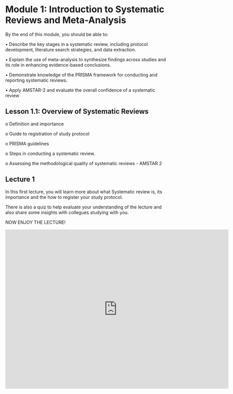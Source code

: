 # Module 1: Introduction to Systematic Reviews and Meta-Analysis 

By the end of this module, you should be able to:

•	Describe the key stages in a systematic review, including protocol development, literature search strategies,
and data extraction.

•	Explain the use of meta-analysis to synthesize findings across studies and its role in enhancing evidence-based conclusions.

•	Demonstrate knowledge of the PRISMA framework for conducting and reporting systematic reviews.

•	Apply AMSTAR-2 and evaluate the overall confidence of a systematic review


##	Lesson 1.1: Overview of Systematic Reviews

o	Definition and importance

o	Guide to registration of study protocol

o	PRISMA guidelines

o	Steps in conducting a systematic review.

o	Assessing the methodological quality of systematic reviews - AMSTAR 2 

## Lecture 1 

In this first lecture, you will learn more about what Systematic review is, its 
importance and the how to register your study protocol. 

There is also a quiz to help evaluate your understanding of the lecture and also
share some insights with collegues studying with you. 

NOW ENJOY THE LECTURE!


<iframe width="700" height="500" src="https://share.synthesia.io/4af3858a-65a2-4475-ba48-7061ea3059c9" frameborder="0" allow="accelerometer; autoplay; clipboard-write; encrypted-media; gyroscope; picture-in-picture" allowfullscreen></iframe>


